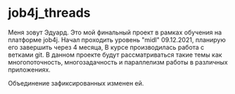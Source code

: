 # job4j_threads
Меня зовут Эдуард. Это мой финальный проект в рамках обучения на платформе job4j. 
Начал проходить уровень "midl" 09.12.2021, планирую его завершить через 4 месяца,
В курсе производилась работа с ветками git.
В данном проекте будут рассматриваться такие темы как многопоточность, 
многозадачность и параллелизм работы в различных приложениях.

Объединение зафиксированных изменен ей.